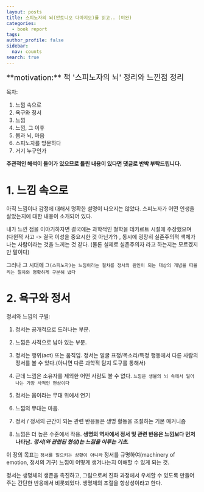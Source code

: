 ```yaml
---
layout: posts
title: 스피노자의 뇌(안토니오 다마지오)를 읽고.. (미완)
categories:
  - book report
tags: 
author_profile: false
sidebar:
  nav: counts
search: true
---
```


<div class="notice--info" markdown="1" style='font-size: 20px'>
**motivation:**  책 '스피노자의 뇌' 정리와 느낀점 정리
</div>

목차:
1. 느낌 속으로
2. 욕구와 정서
3. 느낌
4. 느낌, 그 이후
5. 몸과 뇌, 마음
6. 스피노자를 방문하다
7. 거기 누구인가

**주관적인 해석이 들어가 있으므로 틀린 내용이 있다면 댓글로 반박 부탁드립니다.**

# 1. 느낌 속으로

아직 느낌이나 감정에 대해서 명확한 설명이 나오지는 않았다. 스피노자가 어떤 인생을 살았는지에 대한 내용이 소개되어 있다.

내가 느낀 점을 이야기하자면 결국에는 과학적인 철학을 데카르트 시절에 주장했으며(다윈적 사고 -> 결국 이성을 중요시한 것 아닌가?) , 동시에 굉장히 실존주의적 색체가 나는 사람이라는 것을 느끼는 것 같다. (물론 실제로 실존주의자 라고 하는지는 모르겠지만 말이다)

그러나 그 시대에 `그(스피노자)는 느낌이라는 절차를 정서의 원인이 되는 대상의 개념을 떠올리는 절차와 명확하게 구분해 냈다` 


# 2. 욕구와 정서

정서와 느낌의 구별: 
1. 정서는 공개적으로 드러나는 부분.  
2. 느낌은 사적으로 남아 있는 부분. 

1. 정서는 행위(act) 또는 움직임. 정서는 얼굴 표정/목소리/특정 행동에서 다른 사람의 정서를 볼 수 있다.(아니면 다른 과학적 탐지 도구를 통해서)
2. 근데 느낌은 소유자를 제외한 어떤 사람도 볼 수 없다. `느낌은 생물의 뇌 속에서 일어나는 가장 사적인 현상이다`

1. 정서는 몸이라는 무대 위에서 연기
2. 느낌의 무대는 마음.

1. 정서 / 정서의 근간이 되는 관련 반응들은 생명 활동을 조절하는 기본 매커니즘
2. 느낌은 더 높은 수준에서 작용. **생명의 역사에서 정서 및 관련 반응은 느낌보다 먼저 나타남.** ***정서(와 관련된 현상)는 느낌을 이루는 기초.***

이 장의 목표는 `정서를 일으키는 상황이 아니라` 정서를 규명하여(machinery of emotion, 정서의 기구) 느낌이 어떻게 생겨나는지 이해할 수 있게 되는 것.

정서는 생명체의 생존을 촉진하고, 그럼으로써 진화 과정에서 우세할 수 있도록 만들어주는 간단한 반응에서 비롯되었다.
생명체의 조절을 항상성이라고 한다.

